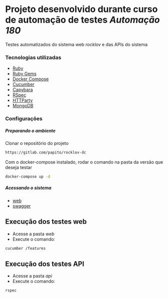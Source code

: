 # Projeto desenvolvido durante curso de automação de testes *Automação 180*

Testes automatizados do sistema web *rocklov* e das APIs do sistema


### Tecnologias utilizadas
- [Ruby](https://www.ruby-lang.org/en/)
- [Ruby Gems](https://rubygems.org/)
- [Docker Compose](https://docs.docker.com/compose/)
- [Cucumber](https://cucumber.io/)
- [Capybara](https://teamcapybara.github.io/capybara/) 
- [RSpec](https://rspec.info/)
- [HTTParty](https://github.com/jnunemaker/httparty)
- [MongoDB](https://robomongo.org/)



### Configurações


 ##### Preparando o ambiente 
Clonar o repositório do projeto

```sh
https://gitlab.com/papito/rocklov-dc
```

Com o docker-compose instalado, rodar o comando na pasta da versão que deseja testar

```sh
docker-compose up -d
```
##### Acessando o sistema
- [web](http://rocklov-web:3000/)
- [swagger](http://rocklov-api:3333/api-docs#/)


## Execução dos testes web
- Acesse a pasta *web* 
- Execute o comando:
```sh
cucumber /features
```
## Execução dos testes API
- Acesse a pasta *api* 
- Execute o comando:
```sh
rspec
```
